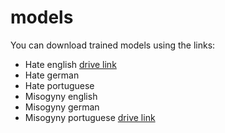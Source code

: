  # models

You can download trained models using the links: 

* Hate english [drive link](https://drive.google.com/file/d/1JTSYufEbenDeByQck0dvYLVcIPnTk-U_/view?usp=sharing)
* Hate german
* Hate portuguese
* Misogyny english
* Misogyny german
* Misogyny portuguese [drive link](https://drive.google.com/file/d/1lyLdjG30E4RkYKmr448ZBYB0HAZ9QTqP/view?usp=sharing)
